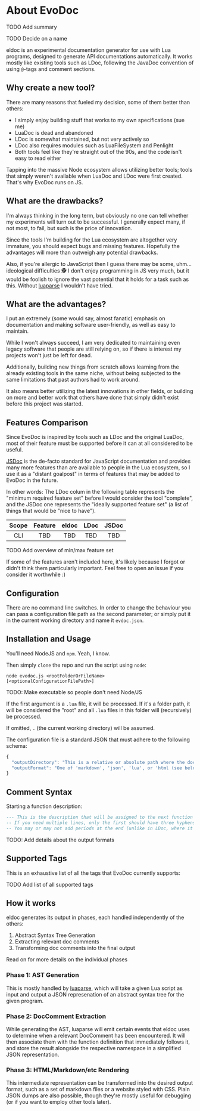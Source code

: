 # About EvoDoc

TODO Add summary

TODO Decide on a name

eldoc is an experimental documentation generator for use with Lua programs, designed to generate API documentations automatically. It works mostly like existing tools such as LDoc, following the JavaDoc convention of using ``@``-tags and comment sections.

## Why create a new tool?

There are many reasons that fueled my decision, some of them better than others:

* I simply enjoy building stuff that works to my own specifications (sue me)
* LuaDoc is dead and abandoned
* LDoc is somewhat maintained, but not very actively so
* LDoc also requires modules such as LuaFileSystem and Penlight
* Both tools feel like they're straight out of the 90s, and the code isn't easy to read either

Tapping into the massive Node ecosystem allows utilizing better tools; tools that simply weren't available when LuaDoc and LDoc were first created. That's why EvoDoc runs on JS.

## What are the drawbacks?

I'm always thinking in the long term, but obviously no one can tell whether my experiments will turn out to be successful. I generally expect many, if not most, to fail, but such is the price of innovation.

Since the tools I'm building for the Lua ecosystem are altogether very immature, you should expect bugs and missing features. Hopefully the advantages will more than outweigh any potential drawbacks.

Also, if you're allergic to JavaScript then I guess there may be some, uhm... ideological difficulties 🕵️ I don't enjoy programming in JS very much, but it would be foolish to ignore the vast potential that it holds for a task such as this. Without [luaparse](https://fstirlitz.github.io/luaparse/) I wouldn't have tried.

## What are the advantages?

I put an extremely (some would say, almost fanatic) emphasis on documentation and making software user-friendly, as well as easy to maintain.

While I won't always succeed, I am very dedicated to maintaining even legacy software that people are still relying on, so if there is interest my projects won't just be left for dead.

Additionally, building new things from scratch allows learning from the already existing tools in the same niche, without being subjected to the same limitations that past authors had to work around.

It also means better utilizing the latest innovations in other fields, or building on more and better work that others have done that simply didn't exist before this project was started.

## Features Comparison

Since EvoDoc is inspired by tools such as LDoc and the original LuaDoc, most of their feature must be supported before it can at all considered to be useful.

[JSDoc](https://jsdoc.app/) is the de-facto standard for JavaScript documentation and provides many more features than are available to people in the Lua ecosystem, so I use it as a "distant goalpost" in terms of features that may be added to EvoDoc in the future.

In other words: The LDoc colum in the following table represents the "minimum required feature set" before I would consider the tool "complete", and the JSDoc one represents the "ideally supported feature set" (a list of things that would be "nice to have").

| Scope | Feature | eldoc | LDoc | JSDoc |
|:---:|:---:|:---:|:---:|:---:|
| CLI | TBD | TBD | TBD | TBD |

TODO Add overview of min/max feature set

If some of the features aren't included here, it's likely because I forgot or didn't think them particularly important. Feel free to open an issue if you consider it worthwhile :)

## Configuration

There are no command line switches. In order to change the behaviour you can pass a configuration file path as the second parameter; or simply put it in the current working directory and name it ``evdoc.json``.

## Installation and Usage

You'll need NodeJS and ``npm``. Yeah, I know.

Then simply ``clone`` the repo and run the script using ``node``:

``node evodoc.js <rootFolderOrFileName> [<optionalConfigurationFilePath>]``

TODO: Make executable so people don't need Node/JS

If the first argument is a ``.lua`` file, it will be processed. If it's a folder path, it will be considered the "root" and all ``.lua`` files in this folder will (recursively) be processed.

If omitted, ``.`` (the current working directory) will be assumed.

The configuration file is a standard JSON that must adhere to the following schema:

```js
{
  "outputDirectory": "This is a relative or absolute path where the documentation should be stored",
  "outputFormat": "One of 'markdown', 'json', 'lua', or 'html (see below for details)'
}
```

## Comment Syntax

Starting a function description:

```lua
--- This is the description that will be assigned to the next function encountered while parsing the source code. It can take any form you like, but it must start with three hyphens in order to be recognized.
-- If you need multiple lines, only the first should have three hyphens (to signal the beginning of the section).
-- You may or may not add periods at the end (unlike in LDoc, where it is required). EvoDoc simply takes whatever you write after the initial tag or section indicators
```

TODO: Add details about the output formats

## Supported Tags

This is an exhaustive list of all the tags that EvoDoc currently supports:

TODO Add list of all supported tags

## How it works

eldoc generates its output in phases, each handled independently of the others:

1. Abstract Syntax Tree Generation
2. Extracting relevant doc comments
3. Transforming doc comments into the final output

Read on for more details on the individual phases

### Phase 1: AST Generation

This is mostly handled by [luaparse](https://fstirlitz.github.io/luaparse/), which will take a given Lua script as input and output a JSON represenation of an abstract syntax tree for the given program.

### Phase 2: DocComment Extraction

While generating the AST, luaparse will emit certain events that eldoc uses to determine when a relevant DocComment has been encountered. It will then associate them with the function definition that immediately follows it, and store the result alongside the respective namespace in a simplified JSON representation.

### Phase 3: HTML/Markdown/etc Rendering

This intermediate representation can be transformed into the desired output format, such as a set of markdown files or a website styled with CSS. Plain JSON dumps are also possible, though they're mostly useful for debugging (or if you want to employ other tools later).